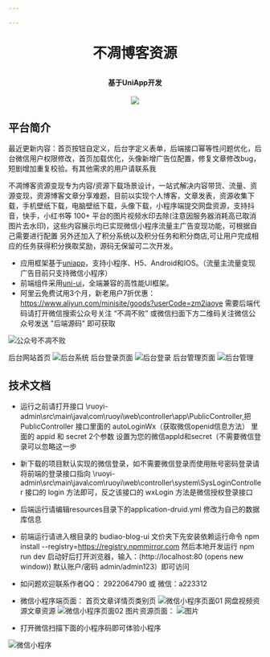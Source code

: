 ```yaml
---

---
```



<h1 align="center" style="margin: 30px 0 30px; font-weight: bold;">不凋博客资源</h1>
<h4 align="center">基于UniApp开发</h4>
<p align="center">
	<img src="https://img.shields.io/github/license/mashape/apistatus.svg">
</p>

## 平台简介

最近更新内容：首页按钮自定义，后台字定义表单，后端接口幂等性问题优化，后台微信用户权限修改，首页加载优化，头像新增广告位配置，修复文章修改bug，短剧增加重复校验。有其他需求的用户请联系我

不凋博客资源变现专为内容/资源下载场景设计，一站式解决内容带货、流量、资源变现，资源博客文章分享难题，目前以实现个人博客，文章发表，资源收集下载，手机壁纸下载，电脑壁纸下载，头像下载，小程序端提交网盘资源，支持抖音，快手，小红书等 100+ 平台的图片视频水印去除(注意因服务器消耗高已取消图片去水印)，这些内容展示均已实现微信小程序流量主广告变现功能，可根据自己需要进行配置
另外还加入了积分系统以及积分任务和积分商店,可让用户完成相应的任务获得积分换取奖励，源码无保留可二次开发。

* 应用框架基于[uniapp](https://uniapp.dcloud.net.cn/)，支持小程序、H5、Android和IOS。（流量主流量变现广告目前只支持微信小程序）
* 前端组件采用[uni-ui](https://github.com/dcloudio/uni-ui)，全端兼容的高性能UI框架。
* 阿里云免费试用3个月，新老用户7折优惠：https://www.aliyun.com/minisite/goods?userCode=zm2iaoye
  需要后端代码请打开微信搜索公众号关注 “不凋不败” 或微信扫面下方二维码关注微信公众号发送 "后端源码" 即可获取

![公众号不凋不败](https://github.com/user-attachments/assets/369a6a91-b43a-4ada-acbb-c58aae2f698d)





后台网站首页
![后台系统](https://github.com/user-attachments/assets/ad3cfff7-697b-45c8-a597-4d258863349e)
后台登录页面
![后台登录](https://github.com/user-attachments/assets/7b3e7660-e852-4b50-a3a9-8f5da2176494)
后台管理页面
![后台管理](https://github.com/user-attachments/assets/8587a672-551a-47d9-b84c-0f5aa8233513)


## 技术文档

- 运行之前请打开接口 \ruoyi-admin\src\main\java\com\ruoyi\web\controller\app\PublicController,把 PublicController 接口里面的 autoLoginWx（获取微信openid信息方法） 里面的 appid 和 secret 2个参数 设置为您的微信appId和secret（不需要微信登录可以忽略这一步
- 新下载的项目默认实现的微信登录，如不需要微信登录而使用账号密码登录请将前端的登录接口指向 \ruoyi-admin\src\main\java\com\ruoyi\web\controller\system\SysLoginController 接口的 login 方法即可，反之该接口的 wxLogin 方法是微信授权登录接口
- 后端运行请编辑resources目录下的application-druid.yml 修改为自己的数据库信息
- 前端运行请进入根目录的 budiao-blog-ui 文价夹下先安装依赖运行命令 npm install --registry=https://registry.npmmirror.com 然后本地开发运行 npm run dev 启动好后打开浏览器，输入：(http://localhost:80 (opens new window)) 默认账户/密码 admin/admin123）即可访问
- 如问题欢迎联系作者QQ： 2922064790 或 微信：a223312
- 微信小程序端页面：
首页文章详情页类别页
![微信小程序页面01](https://github.com/user-attachments/assets/aac0eedd-d3bf-427d-95cd-a05b85fa05ad)
网盘视频资源文章资源
![微信小程序页面02](https://github.com/user-attachments/assets/2fd7df04-b762-4c63-8d82-8956b340d562)
图片资源页面：
![图片](https://github.com/user-attachments/assets/1d03fb08-db64-4ce5-9fe2-ffe92b7358d4)

- 打开微信扫描下面的小程序码即可体验小程序

![微信小程序](https://github.com/user-attachments/assets/a577f0cf-e4e0-4024-8943-ecd1831d28d9)


